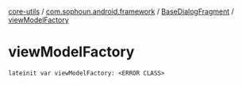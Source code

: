 [core-utils](../../index.md) / [com.sophoun.android.framework](../index.md) / [BaseDialogFragment](index.md) / [viewModelFactory](./view-model-factory.md)

# viewModelFactory

`lateinit var viewModelFactory: <ERROR CLASS>`